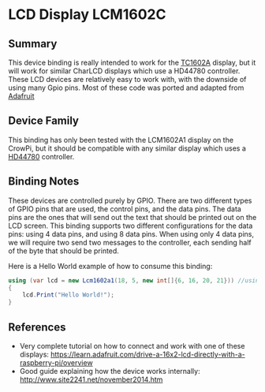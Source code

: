# LCD Display LCM1602C

## Summary
This device binding is really intended to work for the [TC1602A](https://cdn-shop.adafruit.com/datasheets/TC1602A-01T.pdf) display, but it will work for similar CharLCD displays which use a HD44780 controller. These LCD devices are relatively easy to work with, with the downside of using many Gpio pins. Most of these code was ported and adapted from [Adafruit](https://github.com/adafruit/Adafruit_Python_CharLCD/blob/master/Adafruit_CharLCD/Adafruit_CharLCD.py)

## Device Family
This binding has only been tested with the LCM1602A1 display on the CrowPi, but it should be compatible with any similar display which uses a [HD44780](https://www.sparkfun.com/datasheets/LCD/HD44780.pdf) controller.

## Binding Notes
These devices are controlled purely by GPIO. There are two different types of GPIO pins that are used, the control pins, and the data pins. The data pins are the ones that will send out the text that should be printed out on the LCD screen. This binding supports two different configurations for the data pins: using 4 data pins, and using 8 data pins. When using only 4 data pins, we will require two send two messages to the controller, each sending half of the byte that should be printed.

Here is a Hello World example of how to consume this binding:
```c#
using (var lcd = new Lcm1602a1(18, 5, new int[]{6, 16, 20, 21})) //using 4 data pins
{
    lcd.Print("Hello World!");
}
```

## References 
- Very complete tutorial on how to connect and work with one of these displays: https://learn.adafruit.com/drive-a-16x2-lcd-directly-with-a-raspberry-pi/overview
- Good guide explaining how the device works internally: http://www.site2241.net/november2014.htm

